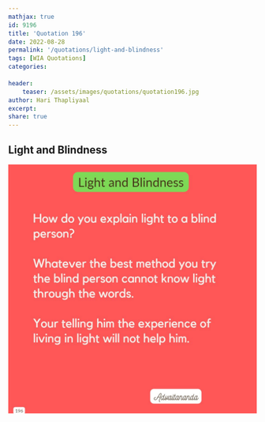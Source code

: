 ```yaml
---
mathjax: true
id: 9196
title: 'Quotation 196'
date: 2022-08-28
permalink: '/quotations/light-and-blindness'
tags: [WIA Quotations] 
categories: 

header:
    teaser: /assets/images/quotations/quotation196.jpg
author: Hari Thapliyaal 
excerpt:
share: true 
---
```


## Light and Blindness

![Light and Blindness](/assets/images/quotations/quotation196.jpg)
